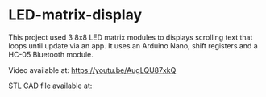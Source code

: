 # LED-matrix-display
This project used 3 8x8 LED matrix modules to displays scrolling text that loops until update via an app. It uses an Arduino Nano, shift registers and a HC-05 Bluetooth module.

Video available at: https://youtu.be/AugLQU87xkQ

STL CAD file available at: 
